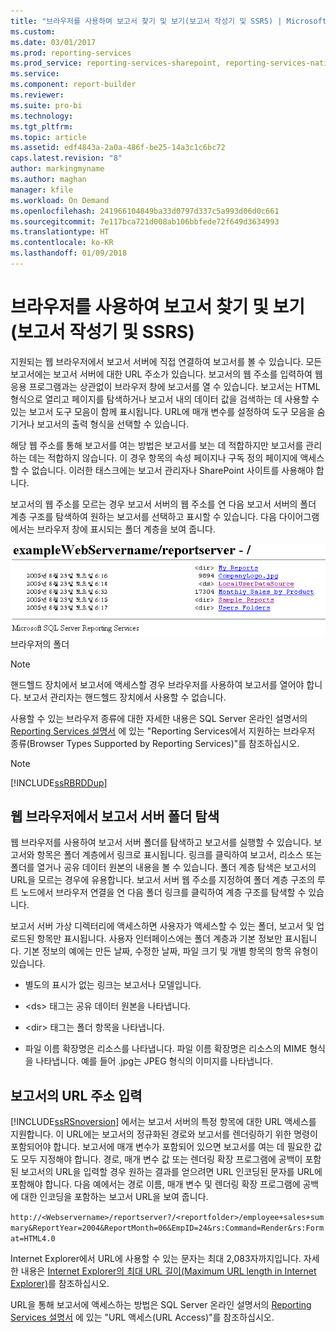 ```yaml
---
title: "브라우저를 사용하여 보고서 찾기 및 보기(보고서 작성기 및 SSRS) | Microsoft Docs"
ms.custom: 
ms.date: 03/01/2017
ms.prod: reporting-services
ms.prod_service: reporting-services-sharepoint, reporting-services-native
ms.service: 
ms.component: report-builder
ms.reviewer: 
ms.suite: pro-bi
ms.technology: 
ms.tgt_pltfrm: 
ms.topic: article
ms.assetid: edf4843a-2a0a-486f-be25-14a3c1c6bc72
caps.latest.revision: "8"
author: markingmyname
ms.author: maghan
manager: kfile
ms.workload: On Demand
ms.openlocfilehash: 241966104849ba33d0797d337c5a993d06d0c661
ms.sourcegitcommit: 7e117bca721d008ab106bbfede72f649d3634993
ms.translationtype: HT
ms.contentlocale: ko-KR
ms.lasthandoff: 01/09/2018
---
```

# <a name="finding-and-viewing-reports-with-a-browser-report-builder-and-ssrs"></a>브라우저를 사용하여 보고서 찾기 및 보기(보고서 작성기 및 SSRS)
  지원되는 웹 브라우저에서 보고서 서버에 직접 연결하여 보고서를 볼 수 있습니다. 모든 보고서에는 보고서 서버에 대한 URL 주소가 있습니다. 보고서의 웹 주소를 입력하여 웹 응용 프로그램과는 상관없이 브라우저 창에 보고서를 열 수 있습니다. 보고서는 HTML 형식으로 열리고 페이지를 탐색하거나 보고서 내의 데이터 값을 검색하는 데 사용할 수 있는 보고서 도구 모음이 함께 표시됩니다. URL에 매개 변수를 설정하여 도구 모음을 숨기거나 보고서의 출력 형식을 선택할 수 있습니다.  
  
 해당 웹 주소를 통해 보고서를 여는 방법은 보고서를 보는 데 적합하지만 보고서를 관리하는 데는 적합하지 않습니다. 이 경우 항목의 속성 페이지나 구독 정의 페이지에 액세스할 수 없습니다. 이러한 태스크에는 보고서 관리자나 SharePoint 사이트를 사용해야 합니다.  
  
 보고서의 웹 주소를 모르는 경우 보고서 서버의 웹 주소를 연 다음 보고서 서버의 폴더 계층 구조를 탐색하여 원하는 보고서를 선택하고 표시할 수 있습니다. 다음 다이어그램에서는 브라우저 창에 표시되는 폴더 계층을 보여 줍니다.  
  
 ![브라우저의 폴더](../../reporting-services/report-builder/media/rs-browserfolder.GIF "브라우저의 폴더")  
브라우저의 폴더  
  
> [!NOTE]  
>  핸드헬드 장치에서 보고서에 액세스할 경우 브라우저를 사용하여 보고서를 열어야 합니다. 보고서 관리자는 핸드헬드 장치에서 사용할 수 없습니다.  
  
 사용할 수 있는 브라우저 종류에 대한 자세한 내용은 SQL Server 온라인 설명서의 [Reporting Services 설명서](http://go.microsoft.com/fwlink/?linkid=121312) 에 있는 "Reporting Services에서 지원하는 브라우저 종류(Browser Types Supported by Reporting Services)"를 참조하십시오.  
  
> [!NOTE]  
>  [!INCLUDE[ssRBRDDup](../../includes/ssrbrddup-md.md)]  
  
## <a name="navigating-report-server-folders-in-a-web-browser"></a>웹 브라우저에서 보고서 서버 폴더 탐색  
 웹 브라우저를 사용하여 보고서 서버 폴더를 탐색하고 보고서를 실행할 수 있습니다. 보고서와 항목은 폴더 계층에서 링크로 표시됩니다. 링크를 클릭하여 보고서, 리소스 또는 폴더를 열거나 공유 데이터 원본의 내용을 볼 수 있습니다. 폴더 계층 탐색은 보고서의 URL을 모르는 경우에 유용합니다. 보고서 서버 웹 주소를 지정하여 폴더 계층 구조의 루트 노드에서 브라우저 연결을 연 다음 폴더 링크를 클릭하여 계층 구조를 탐색할 수 있습니다.  
  
 보고서 서버 가상 디렉터리에 액세스하면 사용자가 액세스할 수 있는 폴더, 보고서 및 업로드된 항목만 표시됩니다. 사용자 인터페이스에는 폴더 계층과 기본 정보만 표시됩니다. 기본 정보의 예에는 만든 날짜, 수정한 날짜, 파일 크기 및 개별 항목의 항목 유형이 있습니다.  
  
-   별도의 표시가 없는 링크는 보고서나 모델입니다.  
  
-   \<ds> 태그는 공유 데이터 원본을 나타냅니다.  
  
-   \<dir> 태그는 폴더 항목을 나타냅니다.  
  
-   파일 이름 확장명은 리소스를 나타냅니다. 파일 이름 확장명은 리소스의 MIME 형식을 나타냅니다. 예를 들어 .jpg는 JPEG 형식의 이미지를 나타냅니다.  
  
## <a name="typing-the-url-address-of-a-report"></a>보고서의 URL 주소 입력  
 [!INCLUDE[ssRSnoversion](../../includes/ssrsnoversion-md.md)] 에서는 보고서 서버의 특정 항목에 대한 URL 액세스를 지원합니다. 이 URL에는 보고서의 정규화된 경로와 보고서를 렌더링하기 위한 명령이 포함되어야 합니다. 보고서에 매개 변수가 포함되어 있으면 보고서를 여는 데 필요한 값도 모두 지정해야 합니다. 경로, 매개 변수 값 또는 렌더링 확장 프로그램에 공백이 포함된 보고서의 URL을 입력할 경우 원하는 결과를 얻으려면 URL 인코딩된 문자를 URL에 포함해야 합니다. 다음 예에서는 경로 이름, 매개 변수 및 렌더링 확장 프로그램에 공백에 대한 인코딩을 포함하는 보고서 URL을 보여 줍니다.  
  
 `http://<Webservername>/reportserver?/<reportfolder>/employee+sales+summary&ReportYear=2004&ReportMonth=06&EmpID=24&rs:Command=Render&rs:Format=HTML4.0`  
  
 Internet Explorer에서 URL에 사용할 수 있는 문자는 최대 2,083자까지입니다. 자세한 내용은 [Internet Explorer의 최대 URL 길이(Maximum URL length in Internet Explorer)](http://support.microsoft.com/kb/208427)를 참조하십시오.  
  
 URL을 통해 보고서에 액세스하는 방법은 SQL Server 온라인 설명서의 [Reporting Services 설명서](http://go.microsoft.com/fwlink/?linkid=121312) 에 있는 "URL 액세스(URL Access)"를 참조하십시오.  
  
  
